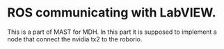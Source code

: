 # ROS communicating with LabVIEW.
This is a part of MAST for MDH.
In this part it is supposed to implement a node that connect the nvidia tx2 to the roborio.
